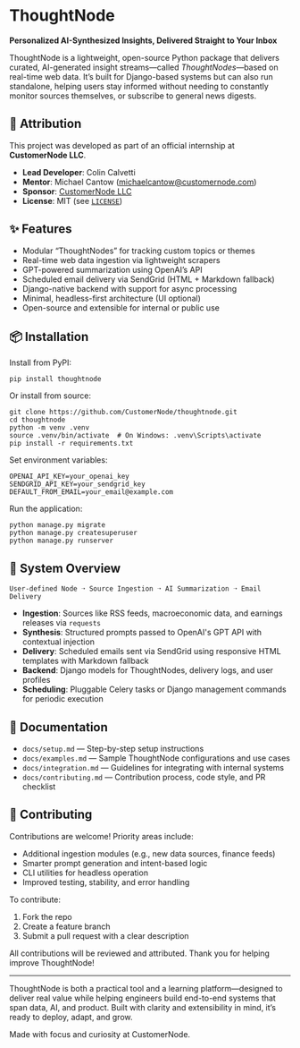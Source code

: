 # ThoughtNode

**Personalized AI-Synthesized Insights, Delivered Straight to Your Inbox**

ThoughtNode is a lightweight, open-source Python package that delivers curated, AI-generated insight streams—called *ThoughtNodes*—based on real-time web data. It’s built for Django-based systems but can also run standalone, helping users stay informed without needing to constantly monitor sources themselves, or subscribe to general news digests.

## 👥 Attribution

This project was developed as part of an official internship at **CustomerNode LLC**.

- **Lead Developer**: Colin Calvetti
- **Mentor**: Michael Cantow ([michaelcantow@customernode.com](mailto:michaelcantow@customernode.com))
- **Sponsor**: [CustomerNode LLC](https://customernode.com)
- **License**: MIT (see [`LICENSE`](LICENSE))

## ✨ Features

- Modular “ThoughtNodes” for tracking custom topics or themes
- Real-time web data ingestion via lightweight scrapers
- GPT-powered summarization using OpenAI’s API
- Scheduled email delivery via SendGrid (HTML + Markdown fallback)
- Django-native backend with support for async processing
- Minimal, headless-first architecture (UI optional)
- Open-source and extensible for internal or public use

## 📦 Installation

Install from PyPI:

```
pip install thoughtnode
```

Or install from source:

```
git clone https://github.com/CustomerNode/thoughtnode.git
cd thoughtnode
python -m venv .venv
source .venv/bin/activate  # On Windows: .venv\Scripts\activate
pip install -r requirements.txt
```

Set environment variables:

```
OPENAI_API_KEY=your_openai_key
SENDGRID_API_KEY=your_sendgrid_key
DEFAULT_FROM_EMAIL=your_email@example.com
```

Run the application:

```
python manage.py migrate
python manage.py createsuperuser
python manage.py runserver
```

## 🧠 System Overview

```
User-defined Node ➝ Source Ingestion ➝ AI Summarization ➝ Email Delivery
```

- **Ingestion**: Sources like RSS feeds, macroeconomic data, and earnings releases via `requests`
- **Synthesis**: Structured prompts passed to OpenAI's GPT API with contextual injection
- **Delivery**: Scheduled emails sent via SendGrid using responsive HTML templates with Markdown fallback
- **Backend**: Django models for ThoughtNodes, delivery logs, and user profiles
- **Scheduling**: Pluggable Celery tasks or Django management commands for periodic execution


## 📄 Documentation

- `docs/setup.md` — Step-by-step setup instructions
- `docs/examples.md` — Sample ThoughtNode configurations and use cases
- `docs/integration.md` — Guidelines for integrating with internal systems
- `docs/contributing.md` — Contribution process, code style, and PR checklist

## 🤝 Contributing

Contributions are welcome! Priority areas include:

- Additional ingestion modules (e.g., new data sources, finance feeds)
- Smarter prompt generation and intent-based logic
- CLI utilities for headless operation
- Improved testing, stability, and error handling

To contribute:

1. Fork the repo
2. Create a feature branch
3. Submit a pull request with a clear description

All contributions will be reviewed and attributed. Thank you for helping improve ThoughtNode!


---

ThoughtNode is both a practical tool and a learning platform—designed to deliver real value while helping engineers build end-to-end systems that span data, AI, and product. Built with clarity and extensibility in mind, it’s ready to deploy, adapt, and grow.

Made with focus and curiosity at CustomerNode.

